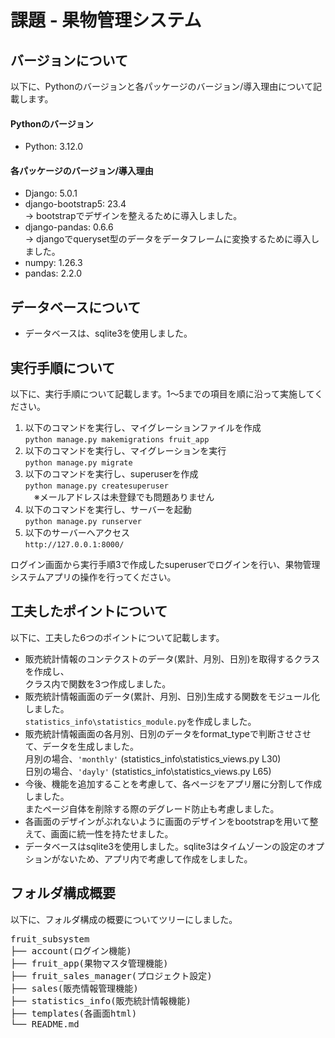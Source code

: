 # 課題 - 果物管理システム

## バージョンについて
以下に、Pythonのバージョンと各パッケージのバージョン/導入理由について記載します。
#### Pythonのバージョン  
- Python: 3.12.0
#### 各パッケージのバージョン/導入理由 
- Django: 5.0.1
- django-bootstrap5: 23.4  
  → bootstrapでデザインを整えるために導入しました。
- django-pandas: 0.6.6  
  → djangoでqueryset型のデータをデータフレームに変換するために導入しました。  
- numpy: 1.26.3
- pandas: 2.2.0

## データベースについて
- データベースは、sqlite3を使用しました。

## 実行手順について
以下に、実行手順について記載します。1～5までの項目を順に沿って実施してください。  
1. 以下のコマンドを実行し、マイグレーションファイルを作成  
```python manage.py makemigrations fruit_app```
2. 以下のコマンドを実行し、マイグレーションを実行  
```python manage.py migrate```
3. 以下のコマンドを実行し、superuserを作成  
```python manage.py createsuperuser```  
　※メールアドレスは未登録でも問題ありません
4. 以下のコマンドを実行し、サーバーを起動  
```python manage.py runserver```
5. 以下のサーバーへアクセス  
```http://127.0.0.1:8000/```

ログイン画面から実行手順3で作成したsuperuserでログインを行い、果物管理システムアプリの操作を行ってください。

## 工夫したポイントについて  
以下に、工夫した6つのポイントについて記載します。
- 販売統計情報のコンテクストのデータ(累計、月別、日別)を取得するクラスを作成し、  
  クラス内で関数を3つ作成しました。
- 販売統計情報画面のデータ(累計、月別、日別)生成する関数をモジュール化しました。  
  ```statistics_info\statistics_module.py```を作成しました。
- 販売統計情報画面の各月別、日別のデータをformat_typeで判断させさせて、データを生成しました。  
  月別の場合、```'monthly'```  (statistics_info\statistics_views.py L30)  
  日別の場合、```'dayly'```  (statistics_info\statistics_views.py L65)  
- 今後、機能を追加することを考慮して、各ページをアプリ層に分割して作成しました。  
  またページ自体を削除する際のデグレード防止も考慮しました。
- 各画面のデザインがぶれないように画面のデザインをbootstrapを用いて整えて、画面に統一性を持たせました。  
- データベースはsqlite3を使用しました。sqlite3はタイムゾーンの設定のオプションがないため、アプリ内で考慮して作成をしました。

## フォルダ構成概要
以下に、フォルダ構成の概要についてツリーにしました。
<pre>
fruit_subsystem
├── account(ログイン機能)
├── fruit_app(果物マスタ管理機能)
├── fruit_sales_manager(プロジェクト設定)
├── sales(販売情報管理機能)
├── statistics_info(販売統計情報機能)
├── templates(各画面html)
└── README.md
</pre>
